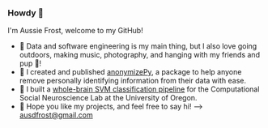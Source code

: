 ### Howdy 👋

I'm Aussie Frost, welcome to my GitHub!
- 🚵 Data and software engineering is my main thing, but I also love going outdoors, making music, photography, and hanging with my friends and pup 🐶!
- 🌱 I created and published [anonymizePy](https://pypi.org/project/anonymizePy/), a package to help anyone remove personally identifying information from their data with ease.
- 🧠 I built a [whole-brain SVM classification pipeline](https://github.com/ausdfrost/round_robin_person_decoding) for the Computational Social Neuroscience Lab at the University of Oregon.
- 💬 Hope you like my projects, and feel free to say hi! --> [ausdfrost@gmail.com](mailto:ausdfrost@gmail.com)

<!--
**austinfroste/austinfroste** is a ✨ _special_ ✨ repository because its `README.md` (this file) appears on your GitHub profile.

Here are some ideas to get you started:


- 🌱 I'm an alum of Rob Chavez's *Computational Social Neuroscience Lab* where I built an [analysis pipeline](https://github.com/austinfroste/round_robin_person_decoding) that uses brain imaging to predict human thought on a [group dynamics study](https://drive.google.com/file/d/1izPhEpN1qDBnrQXxh3ieCiWiWzlfmrl1/view)!


- 🔭 I’m currently working on ...
- 🌱 I’m currently learning ...
- 👯 I’m looking to collaborate on ...
- 🤔 I’m looking for help with ...
- 💬 Ask me about ...
- 📫 How to reach me: ...
- 😄 Pronouns: ...
- ⚡ Fun fact: ...
-->

